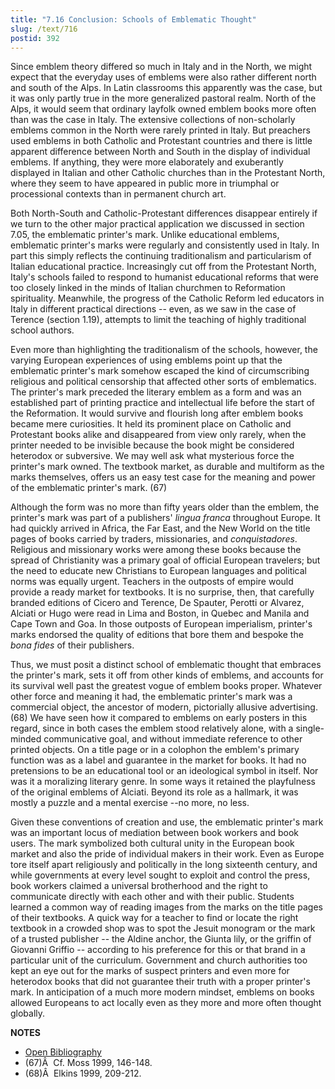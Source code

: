 ```yaml
---
title: "7.16 Conclusion: Schools of Emblematic Thought"
slug: /text/716
postid: 392
---
```

Since emblem theory differed so much in Italy and in the North, we might expect that the everyday uses of emblems were also rather different north and south of the Alps. In Latin classrooms this apparently was the case, but it was only partly true in the more generalized pastoral realm. North of the Alps, it would seem that ordinary layfolk owned emblem books more often than was the case in Italy. The extensive collections of non-scholarly emblems common in the North were rarely printed in Italy. But preachers used emblems in both Catholic and Protestant countries and there is little apparent difference between North and South in the display of individual emblems. If anything, they were more elaborately and exuberantly displayed in Italian and other Catholic churches than in the Protestant North, where they seem to have appeared in public more in triumphal or processional contexts than in permanent church art.

Both North-South and Catholic-Protestant differences disappear entirely if we turn to the other major practical application we discussed in section 7.05, the emblematic printer's mark. Unlike educational emblems, emblematic printer's marks were regularly and consistently used in Italy. In part this simply reflects the continuing traditionalism and particularism of Italian educational practice. Increasingly cut off from the Protestant North, Italy's schools failed to respond to humanist educational reforms that were too closely linked in the minds of Italian churchmen to Reformation spirituality. Meanwhile, the progress of the Catholic Reform led educators in Italy in different practical directions -- even, as we saw in the case of Terence (section 1.19), attempts to limit the teaching of highly traditional school authors.

Even more than highlighting the traditionalism of the schools, however, the varying European experiences of using emblems point up that the emblematic printer's mark somehow escaped the kind of circumscribing religious and political censorship that affected other sorts of emblematics. The printer's mark preceded the literary emblem as a form and was an established part of printing practice and intellectual life before the start of the Reformation. It would survive and flourish long after emblem books became mere curiosities. It held its prominent place on Catholic and Protestant books alike and disappeared from view only rarely, when the printer needed to be invisible because the book might be considered heterodox or subversive. We may well ask what mysterious force the printer's mark owned. The textbook market, as durable and multiform as the marks themselves, offers us an easy test case for the meaning and power of the emblematic printer's mark. (67)

Although the form was no more than fifty years older than the emblem, the printer's mark was part of a publishers' *lingua franca* throughout Europe. It had quickly arrived in Africa, the Far East, and the New World on the title pages of books carried by traders, missionaries, and *conquistadores*. Religious and missionary works were among these books because the spread of Christianity was a primary goal of official European travelers; but the need to educate new Christians to European languages and political norms was equally urgent. Teachers in the outposts of empire would provide a ready market for textbooks. It is no surprise, then, that carefully branded editions of Cicero and Terence, De Spauter, Perotti or Alvarez, Alciati or Hugo were read in Lima and Boston, in Quebec and Manila and Cape Town and Goa. In those outposts of European imperialism, printer's marks endorsed the quality of editions that bore them and bespoke the *bona fides* of their publishers.

Thus, we must posit a distinct school of emblematic thought that embraces the printer's mark, sets it off from other kinds of emblems, and accounts for its survival well past the greatest vogue of emblem books proper. Whatever other force and meaning it had, the emblematic printer's mark was a commercial object, the ancestor of modern, pictorially allusive advertising. (68) We have seen how it compared to emblems on early posters in this regard, since in both cases the emblem stood relatively alone, with a single-minded communicative goal, and without immediate reference to other printed objects. On a title page or in a colophon the emblem's primary function was as a label and guarantee in the market for books. It had no pretensions to be an educational tool or an ideological symbol in itself. Nor was it a moralizing literary genre. In some ways it retained the playfulness of the original emblems of Alciati. Beyond its role as a hallmark, it was mostly a puzzle and a mental exercise --no more, no less.

Given these conventions of creation and use, the emblematic printer's mark was an important locus of mediation between book workers and book users. The mark symbolized both cultural unity in the European book market and also the pride of individual makers in their work. Even as Europe tore itself apart religiously and politically in the long sixteenth century, and while governments at every level sought to exploit and control the press, book workers claimed a universal brotherhood and the right to communicate directly with each other and with their public. Students learned a common way of reading images from the marks on the title pages of their textbooks. A quick way for a teacher to find or locate the right textbook in a crowded shop was to spot the Jesuit monogram or the mark of a trusted publisher -- the Aldine anchor, the Giunta lily, or the griffin of Giovanni Griffio -- according to his preference for this or that brand in a particular unit of the curriculum. Government and church authorities too kept an eye out for the marks of suspect printers and even more for heterodox books that did not guarantee their truth with a proper printer's mark. In anticipation of a much more modern mindset, emblems on books allowed Europeans to act locally even as they more and more often thought globally.

**NOTES**
* [Open Bibliography](/bibliography.pdf)
* (67)Â  Cf. Moss 1999, 146-148.
* (68)Â  Elkins 1999, 209-212.
